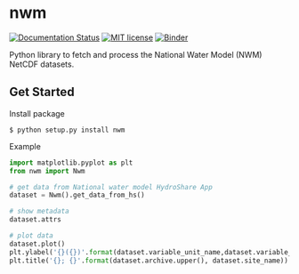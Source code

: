 # nwm
[![Documentation Status](https://readthedocs.org/projects/ansicolortags/badge/?version=latest)](https://readthedocs.org/)
[![MIT license](https://img.shields.io/badge/License-MIT-blue.svg)](https://github.com/gantian127/nwm/blob/master/LICENSE.txt)
[![Binder](https://mybinder.org/badge_logo.svg)](https://mybinder.org/v2/gh/gantian127/nwm/master?filepath=notebooks%2Fnwm.ipynb)



Python library to fetch and process the National Water Model (NWM) NetCDF datasets. 

## Get Started



Install package

```
$ python setup.py install nwm
```

Example 

```python
import matplotlib.pyplot as plt
from nwm import Nwm

# get data from National water model HydroShare App
dataset = Nwm().get_data_from_hs()

# show metadata
dataset.attrs

# plot data
dataset.plot()
plt.ylabel('{}({})'.format(dataset.variable_unit_name,dataset.variable_unit))
plt.title('{}; {}'.format(dataset.archive.upper(), dataset.site_name))
```


